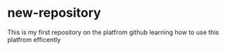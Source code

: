 # new-repository
This is my first repository on the platfrom github learning how to use this platfrom efficently
